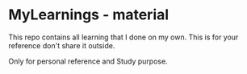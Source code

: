# MyLearnings - material
This repo contains all learning that I done on my own.
This is for your reference don't share it outside.

Only for personal reference and Study purpose.
